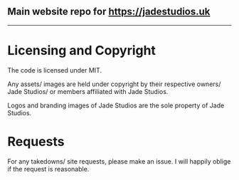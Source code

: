 ## Main website repo for https://jadestudios.uk

---
# Licensing and Copyright

The code is licensed under MIT.

Any assets/ images are held under copyright by their respective owners/ Jade Studios/ or members affiliated with Jade Studios.

Logos and branding images of Jade Studios are the sole property of Jade Studios. 

# Requests
For any takedowns/ site requests, please make an issue.
I will happily oblige if the request is reasonable.


